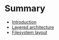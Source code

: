 # Summary

* [Introduction](README.md)
* [Layered architecture](docs/layered_architecture.md)
* [Filesystem layout](docs/filesystem-layout.md)

